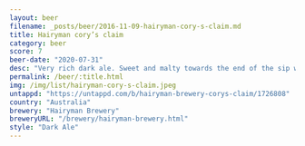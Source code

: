 ```yaml
---
layout: beer
filename: _posts/beer/2016-11-09-hairyman-cory-s-claim.md
title: Hairyman cory’s claim
category: beer
score: 7
beer-date: "2020-07-31"
desc: "Very rich dark ale. Sweet and malty towards the end of the sip with a bit of nuttiness"
permalink: /beer/:title.html
img: /img/list/hairyman-cory-s-claim.jpeg
untappd: "https://untappd.com/b/hairyman-brewery-corys-claim/1726808"
country: "Australia"
brewery: "Hairyman Brewery"
breweryURL: "/brewery/hairyman-brewery.html"
style: "Dark Ale"
---
```

